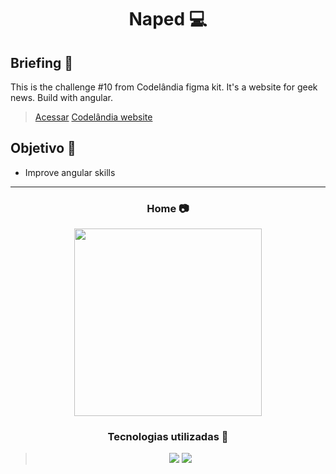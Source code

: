 <h1 align="center"> Naped 💻 </h1>

## Briefing 📄

This is the challenge #10 from Codelândia figma kit. It's a website for geek news. Build with angular.

> [Acessar]()
> [Codelândia website](https://desafio22-projetos-codelandia.vercel.app/)


<h2 align="left"> Objetivo 📌 </h2>

- Improve angular skills

---

<h3 align="center"> Home 📷 </h3>

<div align="center">
<img height="300em" src="./src/assets/images/showcase.png">
</div>

<h3 align="center"> Tecnologias utilizadas 🤖 </h3>

 > <div align="center">
 >   <img src="https://img.shields.io/badge/Angular-DD0031?style=for-the-badge&logo=angular&logoColor=white">
 >   <img src="https://img.shields.io/badge/Sass-CC6699?style=for-the-badge&logo=sass&logoColor=white" >
 > </div>
